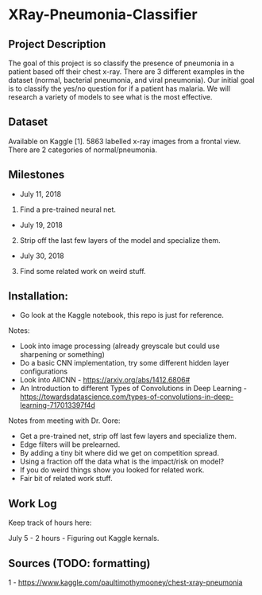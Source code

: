 # XRay-Pneumonia-Classifier

## Project Description
The goal of this project is so classify the presence of pneumonia in a patient based off their chest x-ray. There are 3 different examples in the dataset (normal, bacterial pneumonia, and viral pneumonia). Our initial goal is to classify the yes/no question for if a patient has malaria. We will research a variety of models to see what is the most effective.

## Dataset
Available on Kaggle [1]. 5863 labelled x-ray images from a frontal view. There are 2 categories of normal/pneumonia.

## Milestones
* July 11, 2018
1. Find a pre-trained neural net.
* July 19, 2018
2. Strip off the last few layers of the model and specialize them.
* July 30, 2018
3. Find some related work on weird stuff. 

## Installation:
* Go look at the Kaggle notebook, this repo is just for reference.
 

Notes:
* Look into image processing (already greyscale but could use sharpening or something)
* Do a basic CNN implementation, try some different hidden layer configurations
* Look into AllCNN - https://arxiv.org/abs/1412.6806#
* An Introduction to different Types of Convolutions in Deep Learning - https://towardsdatascience.com/types-of-convolutions-in-deep-learning-717013397f4d

Notes from meeting with Dr. Oore:
* Get a pre-trained net, strip off last few layers and specialize them.
* Edge filters will be prelearned. 
* By adding a tiny bit where did we get on competition spread.
* Using a fraction off the data what is the impact/risk on model?
* If you do weird things show you looked for related work.
* Fair bit of related work stuff.

## Work Log
Keep track of hours here:

July 5 - 2 hours - Figuring out Kaggle kernals. 

## Sources (TODO: formatting)
1 - https://www.kaggle.com/paultimothymooney/chest-xray-pneumonia

